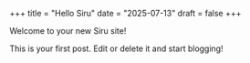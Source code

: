 +++
title = "Hello Siru"
date = "2025-07-13"
draft = false
+++

Welcome to your new Siru site!

This is your first post. Edit or delete it and start blogging!
